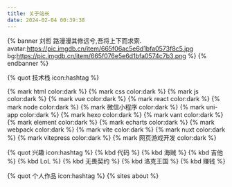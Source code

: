 ```yaml
---
title: 关于站长
date: 2024-02-04 00:39:38
---
```


{% banner 刘哲 路漫漫其修远兮,吾将上下而求索. avatar:https://pic.imgdb.cn/item/665f06ac5e6d1bfa0573f8c5.jpg bg:https://pic.imgdb.cn/item/665f076e5e6d1bfa0574c7b3.png %}
{% endbanner %}


{% quot 技术栈 icon:hashtag %}

{% mark html color:dark %} {% mark css color:dark %} {% mark js color:dark %} {% mark vue color:dark %} {% mark react color:dark %} {% mark node color:dark %} {% mark 微信小程序 color:dark %} {% mark uni-app color:dark %} {% mark hexo color:dark %} {% mark vant color:dark %} {% mark element color:dark %} {% mark echarts color:dark %}
{% mark webpack color:dark %} {% mark vite color:dark %} {% mark nuxt color:dark %} {% mark vitepress color:dark %} {% mark 网页游戏开发 color:dark %}

{% quot 兴趣 icon:hashtag %}
{% kbd 代码 %} {% kbd 海贼 %} {% kbd 吉他 %} {% kbd LoL %} {% kbd 无畏契约 %} {% kbd 洛克王国 %} {% kbd 赚钱 %}

{% quot 个人作品 icon:hashtag %}
{% sites about %}

